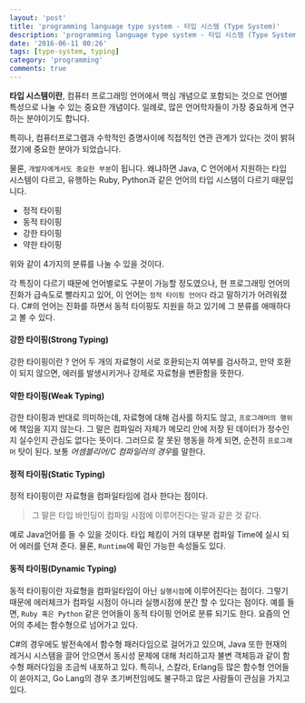 ```yaml
---
layout: 'post'
title: 'programming language type system - 타입 시스템 (Type System)'
description: 'programming language type system - 타입 시스템 (Type System)'
date: '2016-06-11 00:26'
tags: [type-system, typing]
category: 'programming'
comments: true
---
```


**타입 시스템이란**, 컴퓨터 프로그래밍 언어에서 핵심 개념으로 포함되는 것으로 언어별 특성으로 나눌 수 있는 중요한 개념이다. 일례로, 많은 언어학자들이 가장 중요하게 연구하는 분야이기도 합니다.

특히나, 컴퓨터프로그램과 수학적인 증명사이에 직접적인 연관 관계가 있다는 것이 밝혀졌기에 중요한 분야가 되었습니다.

물론, `개발자에게서도 중요한 부분`이 됩니다. 왜냐하면 Java, C 언어에서 지원하는 타입 시스템이 다르고, 유행하는 Ruby, Python과 같은 언어의 타입 시스템이 다르기 때문입니다.

- 정적 타이핑
- 동적 타이핑
- 강한 타이핑
- 약한 타이핑

위와 같이 4가지의 분류를 나눌 수 있을 것이다.

각 특징이 다르기 때문에 언어별로도 구분이 가능할 정도였으나, 현 프로그래밍 언어의 진화가 급속도로 빨라지고 있어, 이 언어는 `정적 타이핑 언어다` 라고 말하기가 어려워졌다.
C#의 언어는 진화를 하면서 동적 타이핑도 지원을 하고 있기에 그 분류를 애매하다고 볼 수 있다.

#### 강한 타이핑(Strong Typing)

강한 타이핑이란 ? 언어 두 개의 자료형이 서로 호환되는지 여부를 검사하고, 만약 호환이 되지 않으면, 에러를 발생시키거나 강제로 자료형을 변환함을 뜻한다.

#### 약한 타이핑(Weak Typing)

강한 타이핑과 반대로 의미하는데, 자료형에 대해 검사를 하지도 않고, `프로그래머의 행위` 에 책임을 지지 않는다. 그 말은 컴파일러 자체가 메모리 안에 저장 된 데이터가 정수인지 실수인지 관심도 없다는 뜻이다. 그러므로 잘 못된 행동을 하게 되면, 순전히 `프로그래머` 탓이 된다. 보통 *어셈블리어/C 컴파일러의 경우*를 말한다.

#### 정적 타이핑(Static Typing)

정적 타이핑이란 자료형을 컴파일타임에 검사 한다는 점이다.

> 그 말은 타입 바인딩이 컴파일 시점에 이루어진다는 말과 같은 것 같다.

예로 Java언어를 들 수 있을 것이다. 타입 체킹이 거의 대부분 컴파일 Time에 실시 되어 에러를 던져 준다. 물론, `Runtime`에 확인 가능한 속성들도 있다.

#### 동적 타이핑(Dynamic Typing)

동적 타이핑이란 자료형을 컴파일타임이 아닌 `실행시점`에 이루어진다는 점이다. 그렇기때문에 에러체크가 컴파일 시점이 아니라 실행시점에 분간 할 수 있다는 점이다. 예를 들면, `Ruby 혹은 Python` 같은 언어들이 동적 타이핑 언어로 분류 되기도 한다. 요즘의 언어의 추세는 함수형으로 넘어가고 있다.

C#의 경우에도 발전속에서 함수형 패러다임으로 걸어가고 있으며, Java 또한 현재의 레거시 시스템을 끌어 안으면서 동시성 문제에 대해 처리하고자 불변 객체등과 같이 함수형 패러다임을 조금씩 내포하고 있다. 특히나, 스칼라, Erlang등 많은 함수형 언어들이 쏟아지고, Go Lang의 경우 초기버전임에도 불구하고 많은 사람들이 관심을 가지고 있다.
